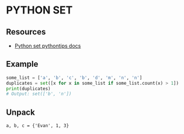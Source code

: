 # PYTHON SET

## Resources

- [Python set pythontips docs](https://book.pythontips.com/en/latest/set_-_data_structure.html)

## Example

```python
some_list = ['a', 'b', 'c', 'b', 'd', 'm', 'n', 'n']
duplicates = set([x for x in some_list if some_list.count(x) > 1])
print(duplicates)
# Output: set(['b', 'n'])
```

## Unpack

`a, b, c = {'Evan', 1, 3}`
